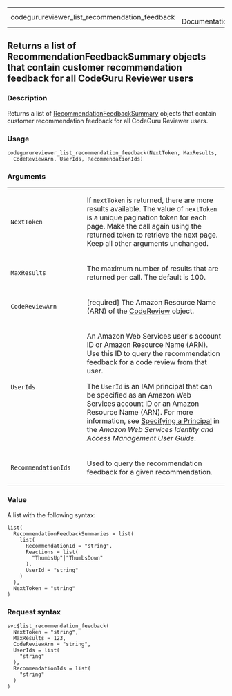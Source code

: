 <table style="width: 100%;">
<tbody>
<tr class="odd">
<td>codegurureviewer_list_recommendation_feedback</td>
<td style="text-align: right;">R Documentation</td>
</tr>
</tbody>
</table>

## Returns a list of RecommendationFeedbackSummary objects that contain customer recommendation feedback for all CodeGuru Reviewer users

### Description

Returns a list of
[RecommendationFeedbackSummary](https://docs.aws.amazon.com/codeguru/latest/reviewer-api/API_RecommendationFeedbackSummary.html)
objects that contain customer recommendation feedback for all CodeGuru
Reviewer users.

### Usage

    codegurureviewer_list_recommendation_feedback(NextToken, MaxResults,
      CodeReviewArn, UserIds, RecommendationIds)

### Arguments

<table>
<colgroup>
<col style="width: 35%" />
<col style="width: 65%" />
</colgroup>
<tbody>
<tr class="odd">
<td><code
id="codegurureviewer_list_recommendation_feedback_:_NextToken">NextToken</code></td>
<td><p>If <code>nextToken</code> is returned, there are more results
available. The value of <code>nextToken</code> is a unique pagination
token for each page. Make the call again using the returned token to
retrieve the next page. Keep all other arguments unchanged.</p></td>
</tr>
<tr class="even">
<td><code
id="codegurureviewer_list_recommendation_feedback_:_MaxResults">MaxResults</code></td>
<td><p>The maximum number of results that are returned per call. The
default is 100.</p></td>
</tr>
<tr class="odd">
<td><code
id="codegurureviewer_list_recommendation_feedback_:_CodeReviewArn">CodeReviewArn</code></td>
<td><p>[required] The Amazon Resource Name (ARN) of the <a
href="https://docs.aws.amazon.com/codeguru/latest/reviewer-api/API_CodeReview.html">CodeReview</a>
object.</p></td>
</tr>
<tr class="even">
<td><code
id="codegurureviewer_list_recommendation_feedback_:_UserIds">UserIds</code></td>
<td><p>An Amazon Web Services user's account ID or Amazon Resource Name
(ARN). Use this ID to query the recommendation feedback for a code
review from that user.</p>
<p>The <code>UserId</code> is an IAM principal that can be specified as
an Amazon Web Services account ID or an Amazon Resource Name (ARN). For
more information, see <a
href="https://docs.aws.amazon.com/IAM/latest/UserGuide/reference_policies_elements_principal.html#Principal_specifying">Specifying
a Principal</a> in the <em>Amazon Web Services Identity and Access
Management User Guide</em>.</p></td>
</tr>
<tr class="odd">
<td><code
id="codegurureviewer_list_recommendation_feedback_:_RecommendationIds">RecommendationIds</code></td>
<td><p>Used to query the recommendation feedback for a given
recommendation.</p></td>
</tr>
</tbody>
</table>

### Value

A list with the following syntax:

    list(
      RecommendationFeedbackSummaries = list(
        list(
          RecommendationId = "string",
          Reactions = list(
            "ThumbsUp"|"ThumbsDown"
          ),
          UserId = "string"
        )
      ),
      NextToken = "string"
    )

### Request syntax

    svc$list_recommendation_feedback(
      NextToken = "string",
      MaxResults = 123,
      CodeReviewArn = "string",
      UserIds = list(
        "string"
      ),
      RecommendationIds = list(
        "string"
      )
    )
